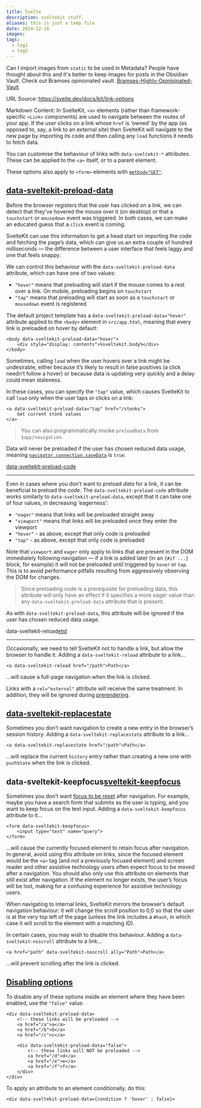 ```yaml
---
title: Svelte
description: sveltekit stuff.
aliases: this is just a temp file
date: 2024-12-18
images: 
tags: 
  - tag1
  - tag2
---
```



Can I import images from `static` to be used in Metadata? People have thought about this and it's better to keep images for posts in the Obsidian Vault. Check out Bramses opinionated vault. [Bramses-Highly-Opinioinated-Vault](https://github.com/bramses/bramses-highly-opinionated-vault-2023)

URL Source: https://svelte.dev/docs/kit/link-options

Markdown Content:
In SvelteKit, `<a>` elements (rather than framework-specific `<Link>` components) are used to navigate between the routes of your app. If the user clicks on a link whose `href` is ‘owned’ by the app (as opposed to, say, a link to an external site) then SvelteKit will navigate to the new page by importing its code and then calling any `load` functions it needs to fetch data.

You can customise the behaviour of links with `data-sveltekit-*` attributes. These can be applied to the `<a>` itself, or to a parent element.

These options also apply to `<form>` elements with [`method="GET"`](https://svelte.dev/docs/kit/form-actions#GET-vs-POST).

[data-sveltekit-preload-data](https://svelte.dev/docs/kit/link-options#data-sveltekit-preload-data)
---------------------------------------------------------------------------------------------------

Before the browser registers that the user has clicked on a link, we can detect that they’ve hovered the mouse over it (on desktop) or that a `touchstart` or `mousedown` event was triggered. In both cases, we can make an educated guess that a `click` event is coming.

SvelteKit can use this information to get a head start on importing the code and fetching the page’s data, which can give us an extra couple of hundred milliseconds — the difference between a user interface that feels laggy and one that feels snappy.

We can control this behaviour with the `data-sveltekit-preload-data` attribute, which can have one of two values:

*   `"hover"` means that preloading will start if the mouse comes to a rest over a link. On mobile, preloading begins on `touchstart`
*   `"tap"` means that preloading will start as soon as a `touchstart` or `mousedown` event is registered

The default project template has a `data-sveltekit-preload-data="hover"` attribute applied to the `<body>` element in `src/app.html`, meaning that every link is preloaded on hover by default:

```svelte
<body data-sveltekit-preload-data="hover">
	<div style="display: contents">%sveltekit.body%</div>
</body>
```

Sometimes, calling `load` when the user hovers over a link might be undesirable, either because it’s likely to result in false positives (a click needn’t follow a hover) or because data is updating very quickly and a delay could mean staleness.

In these cases, you can specify the `"tap"` value, which causes SvelteKit to call `load` only when the user taps or clicks on a link:

```svelte
<a data-sveltekit-preload-data="tap" href="/stonks">
	Get current stonk values
</a>
```

> You can also programmatically invoke `preloadData` from `$app/navigation`.

Data will never be preloaded if the user has chosen reduced data usage, meaning [`navigator.connection.saveData`](https://developer.mozilla.org/en-US/docs/Web/API/NetworkInformation/saveData) is `true`.

[data-sveltekit-preload-code](https://svelte.dev/docs/kit/link-options#data-sveltekit-preload-code)

---------------------------------------------------------------------------------------------------

Even in cases where you don’t want to preload _data_ for a link, it can be beneficial to preload the _code_. The `data-sveltekit-preload-code` attribute works similarly to `data-sveltekit-preload-data`, except that it can take one of four values, in decreasing ‘eagerness’:

*   `"eager"` means that links will be preloaded straight away
*   `"viewport"` means that links will be preloaded once they enter the viewport
*   `"hover"` - as above, except that only code is preloaded
*   `"tap"` - as above, except that only code is preloaded

Note that `viewport` and `eager` only apply to links that are present in the DOM immediately following navigation — if a link is added later (in an `{#if ...}` block, for example) it will not be preloaded until triggered by `hover` or `tap`. This is to avoid performance pitfalls resulting from aggressively observing the DOM for changes.

> Since preloading code is a prerequisite for preloading data, this attribute will only have an effect if it specifies a more eager value than any `data-sveltekit-preload-data` attribute that is present.

As with `data-sveltekit-preload-data`, this attribute will be ignored if the user has chosen reduced data usage.

data-sveltekit-reload[etst](https://svelte.dev/docs/kit/link-options#data-sveltekit-reload)

---------------------------------------------------------------------------------------------------

Occasionally, we need to tell SvelteKit not to handle a link, but allow the browser to handle it. Adding a `data-sveltekit-reload` attribute to a link...

```svelte
<a data-sveltekit-reload href="/path">Path</a>
```

...will cause a full-page navigation when the link is clicked.

Links with a `rel="external"` attribute will receive the same treatment. In addition, they will be ignored during [prerendering](https://svelte.dev/docs/kit/page-options#prerender).

[data-sveltekit-replacestate](https://svelte.dev/docs/kit/link-options#data-sveltekit-replacestate)
---------------------------------------------------------------------------------------------------

Sometimes you don’t want navigation to create a new entry in the browser’s session history. Adding a `data-sveltekit-replacestate` attribute to a link...

```svelte
<a data-sveltekit-replacestate href="/path">Path</a>
```

...will replace the current `history` entry rather than creating a new one with `pushState` when the link is clicked.

data-sveltekit-keepfocus[sveltekit-keepfocus](https://svelte.dev/docs/kit/link-options#data-sveltekit-keepfocus)
---------------------------------------------------------------------------------------------

Sometimes you don’t want [focus to be reset](https://svelte.dev/docs/kit/accessibility#Focus-management) after navigation. For example, maybe you have a search form that submits as the user is typing, and you want to keep focus on the text input. Adding a `data-sveltekit-keepfocus` attribute to it...

```svelte
<form data-sveltekit-keepfocus>
	<input type="text" name="query">
</form>
```

...will cause the currently focused element to retain focus after navigation. In general, avoid using this attribute on links, since the focused element would be the `<a>` tag (and not a previously focused element) and screen reader and other assistive technology users often expect focus to be moved after a navigation. You should also only use this attribute on elements that still exist after navigation. If the element no longer exists, the user’s focus will be lost, making for a confusing experience for assistive technology users.

When navigating to internal links, SvelteKit mirrors the browser’s default navigation behaviour: it will change the scroll position to 0,0 so that the user is at the very top left of the page (unless the link includes a `#hash`, in which case it will scroll to the element with a matching ID).

In certain cases, you may wish to disable this behaviour. Adding a `data-sveltekit-noscroll` attribute to a link...

```svelte
<a href="path" data-sveltekit-noscroll ally="Path">Path</a>
```

...will prevent scrolling after the link is clicked.

[Disabling options](https://svelte.dev/docs/kit/link-options#Disabling-options)
-------------------------------------------------------------------------------

To disable any of these options inside an element where they have been enabled, use the `"false"` value:

```svelte
<div data-sveltekit-preload-data>
	<!-- these links will be preloaded -->
	<a href="/a">a</a>
	<a href="/b">b</a>
	<a href="/c">c</a>

	<div data-sveltekit-preload-data="false">
		<!-- these links will NOT be preloaded -->
		<a href="/d">d</a>
		<a href="/e">e</a>
		<a href="/f">f</a>
	</div>
</div>
```

To apply an attribute to an element conditionally, do this:

```svelte
<div data-sveltekit-preload-data={condition ? 'hover' : false}>
```


